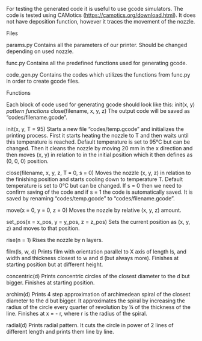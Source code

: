 For testing the generated code it is useful to use gcode simulators. The code is tested using CAMotics (https://camotics.org/download.html). It does not have deposition function, however it traces the movement of the nozzle. 



Files

params.py
	Contains all the parameters of our printer. Should be changed depending on used nozzle.
	
func.py
	Contains all the predefined functions used for generating gcode.

code_gen.py
	Contains the codes which utilizes the functions from func.py in order to create gcode files.



Functions

Each block of code used for generating gcode should look like this:
init(x, y)
*pattern functions*
close(filename, x, y, z)
The output code will be saved as “codes/filename.gcode”.


init(x, y, T = 95)
	Starts a new file “codes/temp.gcode” and initializes the printing process. First it starts heating the nozzle to T and then waits until this temperature is reached. Default temperature is set to 95°C but can be changed. Then it cleans the nozzle by moving 20 mm in the x direction and then moves (x, y) in relation to in the initial position which it then defines as 
(0, 0, 0) position. 

close(filename, x, y, z, T = 0, s = 0)
	Moves the nozzle (x, y, z) in relation to the finishing position and starts cooling down to temperature T. Default temperature is set to 0°C but can be changed. If s = 0 then we need to confirm saving of the code and if s = 1 the code is automatically saved. It is saved by renaming “codes/temp.gcode” to “codes/filename.gcode”.

move(x = 0, y = 0, z = 0)
	Moves the nozzle by relative (x, y, z) amount.

set_pos(x = x_pos, y = y_pos, z = z_pos)
	Sets the current position as (x, y, z) and moves to that position.

rise(n = 1)
	Rises the nozzle by n layers.

film(ls, w, d)
	Prints film with orientation parallel to X axis of length ls, and width and thickness closest to w and d (but always more).
	Finishes at starting position but at different height.

concentric(d)
	Prints concentric circles of the closest diameter to the d but bigger.
	Finishes at starting position.

archim(d)
	Prints 4 step approximation of archimedean spiral of the closest diameter to the d but bigger. It approximates the spiral by increasing the radius of the circle every quarter of revolution by ¼ of the thickness of the line.
	Finishes at x = - r, where r is the radius of the spiral.

radial(d)
	Prints radial pattern. It cuts the circle in power of 2 lines of different length and prints them line by line.
